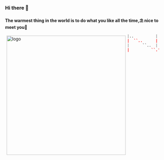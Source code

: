 ### Hi there 👋
**The warmest thing in the world is to do what you like all the time,⛱  nice to meet you🌈**

<!-- github statistics -->
<img src="https://github-readme-stats.vercel.app/api?username=starryskystar&show_icons=true&&theme=vue-dark" alt="logo" width="390" align="left" style="margin: 5px; margin-bottom: 20px;" />

```python
|..          |     .'.     `````````:|___________  
|  ``..      |   .''```.         ..' |______      
|      ``..  | .'       `.   ..''    |            
|          ``.'           `.:,,,,,,,,|___________ 
                                                  
```

<!--
[![ReadMe Card](https://github-readme-stats.vercel.app/api/pin/?username=starryskystar&repo=leetCode-day-pratice&theme=buefy)](https://github.com/starryskystar/leetCode-day-pratice)

**singleBuck/singleBuck** is a ✨ _special_ ✨ repository because its `README.md` (this file) appears on your GitHub profile.

Here are some ideas to get you started:

- 🔭 I’m currently working on ...
- 🌱 I’m currently learning ...
- 👯 I’m looking to collaborate on ...
- 🤔 I’m looking for help with ...
- 💬 Ask me about ...
- 📫 How to reach me: ...
- 😄 Pronouns: ...
- ⚡ Fun fact: ...
-->
